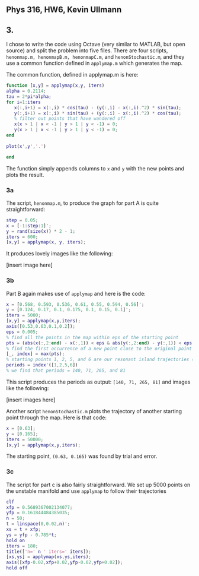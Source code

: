 ## Phys 316, HW6, Kevin Ullmann
## 3.

I chose to write the code using Octave (very similar to MATLAB, but open source) and split the problem into five files. There are four scripts, `henonmap.m, henonmapB.m, henonmapC.m`, and `henonStochastic.m`, and they use a common function defined in `applymap.m` which generates the map.

The common function, defined in applymap.m is here:

```MATLAB
function [x,y] = applymap(x,y, iters)
alpha = 0.2114;
tau = 2*pi*alpha;
for i=1:iters
   x(:,i+1) = x(:,i) * cos(tau) - (y(:,i) - x(:,i).^2) * sin(tau);
   y(:,i+1) = x(:,i) * sin(tau) + (y(:,i) - x(:,i).^2) * cos(tau);
   % filter out points that have wandered off
   x(x > 1 | x < -1 | y > 1 | y < -1) = 0;
   y(x > 1 | x < -1 | y > 1 | y < -1) = 0;
end
   
plot(x',y','.')

end
```

The function simply appends columns to `x` and `y` with the new points and plots the result.

### 3a
The script, `henonmap.m`, to produce the graph for part A is quite straightforward:

```MATLAB
step = 0.05;
x = [-1:step:1]';
y = rand(size(x)) * 2 - 1;
iters = 600;
[x,y] = applymap(x, y, iters);
```

It produces lovely images like the following:

[insert image here]

### 3b
Part B again makes use of `applymap` and here is the code:

```MATLAB
x = [0.568, 0.593, 0.536, 0.61, 0.55, 0.594, 0.56]';
y = [0.124, 0.17, 0.1, 0.175, 0.1, 0.15, 0.1]';
iters = 5000;
[x,y] = applymap(x,y,iters);
axis([0.53,0.63,0.1,0.2]);
eps = 0.005;
% find all the points in the map within eps of the starting point
pts = (abs(x(:,2:end) - x(:,1)) < eps & abs(y(:,2:end) - y(:,1)) < eps)';
% find the first occurrence of a new point close to the original point
[_, index] = max(pts);
% starting points 1, 2, 5, and 6 are our resonant island trajectories (found by inspection)
periods = index'([1,2,5,6])
% we find that periods = 140, 71, 265, and 81
```

This script produces the periods as output: `[140, 71, 265, 81]` and images like the following:

[insert images here]

Another script `henonStochastic.m` plots the trajectory of another starting point through the map. Here is that code:

```MATLAB
x = [0.63];
y = [0.165];
iters = 50000;
[x,y] = applymap(x,y,iters);
```

The starting point, `(0.63, 0.165)` was found by trial and error.

### 3c

The script for part c is also fairly straightforward. We set up 5000 points on the unstable manifold and use `applymap` to follow their trajectories

```MATLAB
clf
xfp = 0.5689367002134077;
yfp = 0.161844484385035;
n = 50;
t = linspace(0,0.02,n)';
xs = t + xfp;
ys = yfp - 0.785*t;
hold on
iters = 180;
title(['n=' n ' iters=' iters]);
[xs,ys] = applymap(xs,ys,iters);
axis([xfp-0.02,xfp+0.02,yfp-0.02,yfp+0.02]);
hold off
```
